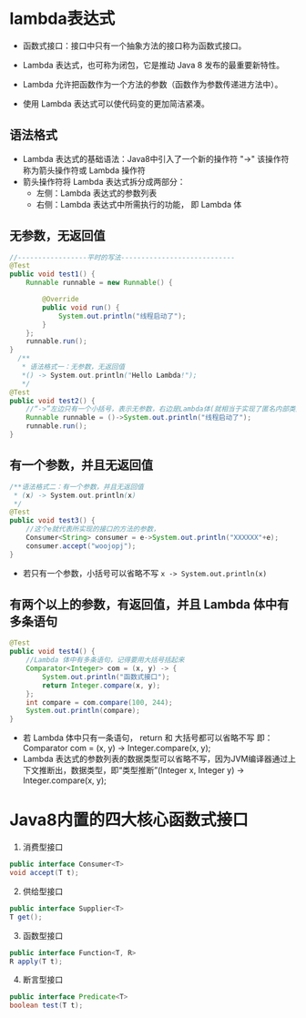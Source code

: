 # lambda表达式

- 函数式接口：接口中只有一个抽象方法的接口称为函数式接口。

- Lambda 表达式，也可称为闭包，它是推动 Java 8 发布的最重要新特性。
- Lambda 允许把函数作为一个方法的参数（函数作为参数传递进方法中）。
- 使用 Lambda 表达式可以使代码变的更加简洁紧凑。

## 语法格式

- Lambda 表达式的基础语法：Java8中引入了一个新的操作符 "->" 该操作符称为箭头操作符或 Lambda 操作符
- 箭头操作符将 Lambda 表达式拆分成两部分：
  - 左侧：Lambda 表达式的参数列表
  - 右侧：Lambda 表达式中所需执行的功能， 即 Lambda 体

## 无参数，无返回值

```java
//-----------------平时的写法----------------------------
@Test
public void test1() {
    Runnable runnable = new Runnable() {

        @Override
        public void run() {
            System.out.println("线程启动了");        
        }
    };
    runnable.run();
}
  /**
   * 语法格式一：无参数，无返回值
   *() -> System.out.println("Hello Lambda!");
   */
@Test
public void test2() {
    //“->”左边只有一个小括号，表示无参数，右边是Lambda体(就相当于实现了匿名内部类里面的方法了，(即就是一个可用的接口实现类了。))
    Runnable runnable = ()->System.out.println("线程启动了");    
    runnable.run();
}
```

## 有一个参数，并且无返回值

```java
/**语法格式二：有一个参数，并且无返回值
 * (x) -> System.out.println(x)
 */
@Test
public void test3() {
    //这个e就代表所实现的接口的方法的参数，
    Consumer<String> consumer = e->System.out.println("XXXXXX"+e);
    consumer.accept("woojopj");
}
```

- 若只有一个参数，小括号可以省略不写 `x -> System.out.println(x)`

## 有两个以上的参数，有返回值，并且 Lambda 体中有多条语句

```java
@Test
public void test4() {
    //Lambda 体中有多条语句，记得要用大括号括起来
    Comparator<Integer> com = (x, y) -> {
        System.out.println("函数式接口");
        return Integer.compare(x, y);
    };
    int compare = com.compare(100, 244);
    System.out.println(compare);
}
```

- 若 Lambda 体中只有一条语句， return 和 大括号都可以省略不写 即：Comparator com = (x, y) -> Integer.compare(x, y);
- Lambda 表达式的参数列表的数据类型可以省略不写，因为JVM编译器通过上下文推断出，数据类型，即“类型推断”(Integer x, Integer y) -> Integer.compare(x, y);

# Java8内置的四大核心函数式接口

1. 消费型接口

```java
public interface Consumer<T>
void accept(T t);
```

2. 供给型接口

```JAVA
public interface Supplier<T>
T get();
```

3. 函数型接口

```JAVA
public interface Function<T, R>
R apply(T t);
```

4. 断言型接口

```JAVA
public interface Predicate<T>
boolean test(T t);
```



